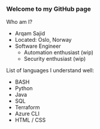 ### Welcome to my GitHub page

Who am I?
- Arqam Sajid
- Located: Oslo, Norway
- Software Engineer
    - Automation enthusiast (wip)
    - Security enthusiast (wip)

List of languages I understand well:
- BASH
- Python
- Java
- SQL
- Terraform
- Azure CLI
- HTML / CSS